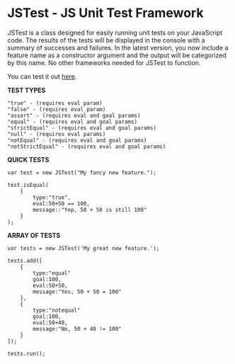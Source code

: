 JSTest - JS Unit Test Framework
===============================

JSTest is a class designed for easily running unit tests on your JavaScript code. The results of the tests will be displayed in the console with a summary of successes and failures. In the latest version, you now include a feature name as a constructor argument and the output will be categorized by this name. 
No other frameworks needed for JSTest to function.

You can test it out <a href="http://htmlpreview.github.com/?https://github.com/jakesankey/JSTest/blob/master/example/index.html" target="_blank">here</a>.

<b>TEST TYPES</b>

    "true" - (requires eval param) 
    "false" - (requires eval param)
    "assert" - (requires eval and goal params)
    "equal" - (requires eval and goal params)
    "strictEqual" - (requires eval and goal params)
    "null" - (requires eval params)
    "notEqual" - (requires eval and goal params)
    "notStrictEqual" - (requires eval and goal params)

<b>QUICK TESTS</b>

    var test = new JSTest("My fancy new feature.");

    test.isEqual(
        {
            type:"true",
            eval:50+50 == 100,
            message::"Yep, 50 + 50 is still 100"
        }
    );

<b>ARRAY OF TESTS</b>

    var tests = new JSTest('My great new feature.');

    tests.add([
        {
            type:"equal"
            goal:100,
            eval:50+50,
            message:"Yes, 50 + 50 = 100"
        },
        {
            type:"notequal"
            goal:100,
            eval:50+40,
            message:"No, 50 + 40 != 100"
        }    
    ]);

    tests.run();

